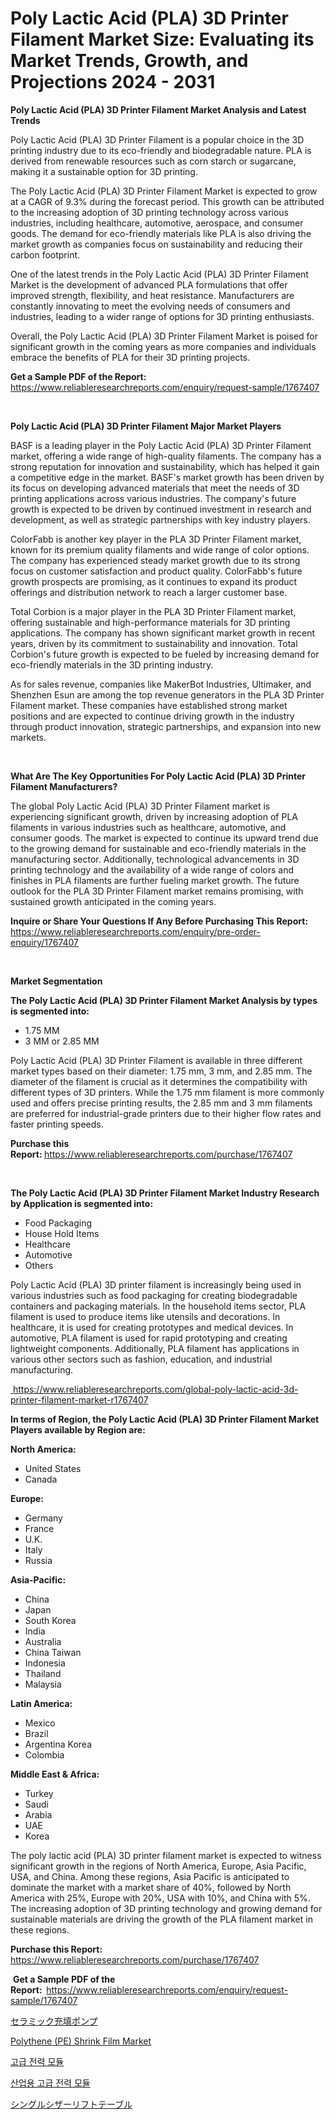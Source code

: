 <p><h1>Poly Lactic Acid (PLA) 3D Printer Filament Market Size: Evaluating its Market Trends, Growth, and Projections 2024 - 2031</h1></p><p><strong>Poly Lactic Acid (PLA) 3D Printer Filament Market Analysis and Latest Trends</strong></p>
<p><p>Poly Lactic Acid (PLA) 3D Printer Filament is a popular choice in the 3D printing industry due to its eco-friendly and biodegradable nature. PLA is derived from renewable resources such as corn starch or sugarcane, making it a sustainable option for 3D printing.</p><p>The Poly Lactic Acid (PLA) 3D Printer Filament Market is expected to grow at a CAGR of 9.3% during the forecast period. This growth can be attributed to the increasing adoption of 3D printing technology across various industries, including healthcare, automotive, aerospace, and consumer goods. The demand for eco-friendly materials like PLA is also driving the market growth as companies focus on sustainability and reducing their carbon footprint.</p><p>One of the latest trends in the Poly Lactic Acid (PLA) 3D Printer Filament Market is the development of advanced PLA formulations that offer improved strength, flexibility, and heat resistance. Manufacturers are constantly innovating to meet the evolving needs of consumers and industries, leading to a wider range of options for 3D printing enthusiasts.</p><p>Overall, the Poly Lactic Acid (PLA) 3D Printer Filament Market is poised for significant growth in the coming years as more companies and individuals embrace the benefits of PLA for their 3D printing projects.</p></p>
<p><strong>Get a Sample PDF of the Report:&nbsp;</strong> <a href="https://www.reliableresearchreports.com/enquiry/request-sample/1767407">https://www.reliableresearchreports.com/enquiry/request-sample/1767407</a></p>
<p>&nbsp;</p>
<p><strong>Poly Lactic Acid (PLA) 3D Printer Filament Major Market Players</strong></p>
<p><p>BASF is a leading player in the Poly Lactic Acid (PLA) 3D Printer Filament market, offering a wide range of high-quality filaments. The company has a strong reputation for innovation and sustainability, which has helped it gain a competitive edge in the market. BASF's market growth has been driven by its focus on developing advanced materials that meet the needs of 3D printing applications across various industries. The company's future growth is expected to be driven by continued investment in research and development, as well as strategic partnerships with key industry players.</p><p>ColorFabb is another key player in the PLA 3D Printer Filament market, known for its premium quality filaments and wide range of color options. The company has experienced steady market growth due to its strong focus on customer satisfaction and product quality. ColorFabb's future growth prospects are promising, as it continues to expand its product offerings and distribution network to reach a larger customer base.</p><p>Total Corbion is a major player in the PLA 3D Printer Filament market, offering sustainable and high-performance materials for 3D printing applications. The company has shown significant market growth in recent years, driven by its commitment to sustainability and innovation. Total Corbion's future growth is expected to be fueled by increasing demand for eco-friendly materials in the 3D printing industry.</p><p>As for sales revenue, companies like MakerBot Industries, Ultimaker, and Shenzhen Esun are among the top revenue generators in the PLA 3D Printer Filament market. These companies have established strong market positions and are expected to continue driving growth in the industry through product innovation, strategic partnerships, and expansion into new markets.</p></p>
<p>&nbsp;</p>
<p><strong>What Are The Key Opportunities For Poly Lactic Acid (PLA) 3D Printer Filament Manufacturers?</strong></p>
<p><p>The global Poly Lactic Acid (PLA) 3D Printer Filament market is experiencing significant growth, driven by increasing adoption of PLA filaments in various industries such as healthcare, automotive, and consumer goods. The market is expected to continue its upward trend due to the growing demand for sustainable and eco-friendly materials in the manufacturing sector. Additionally, technological advancements in 3D printing technology and the availability of a wide range of colors and finishes in PLA filaments are further fueling market growth. The future outlook for the PLA 3D Printer Filament market remains promising, with sustained growth anticipated in the coming years.</p></p>
<p><strong>Inquire or Share Your Questions If Any Before Purchasing This Report:</strong> <a href="https://www.reliableresearchreports.com/enquiry/pre-order-enquiry/1767407">https://www.reliableresearchreports.com/enquiry/pre-order-enquiry/1767407</a></p>
<p>&nbsp;</p>
<p><strong>Market Segmentation</strong></p>
<p><strong>The Poly Lactic Acid (PLA) 3D Printer Filament Market Analysis by types is segmented into:</strong></p>
<p><ul><li>1.75 MM</li><li>3 MM or 2.85 MM</li></ul></p>
<p><p>Poly Lactic Acid (PLA) 3D Printer Filament is available in three different market types based on their diameter: 1.75 mm, 3 mm, and 2.85 mm. The diameter of the filament is crucial as it determines the compatibility with different types of 3D printers. While the 1.75 mm filament is more commonly used and offers precise printing results, the 2.85 mm and 3 mm filaments are preferred for industrial-grade printers due to their higher flow rates and faster printing speeds.</p></p>
<p><strong>Purchase this Report:&nbsp;</strong><a href="https://www.reliableresearchreports.com/purchase/1767407">https://www.reliableresearchreports.com/purchase/1767407</a></p>
<p>&nbsp;</p>
<p><strong>The Poly Lactic Acid (PLA) 3D Printer Filament Market Industry Research by Application is segmented into:</strong></p>
<p><ul><li>Food Packaging</li><li>House Hold Items</li><li>Healthcare</li><li>Automotive</li><li>Others</li></ul></p>
<p><p>Poly Lactic Acid (PLA) 3D printer filament is increasingly being used in various industries such as food packaging for creating biodegradable containers and packaging materials. In the household items sector, PLA filament is used to produce items like utensils and decorations. In healthcare, it is used for creating prototypes and medical devices. In automotive, PLA filament is used for rapid prototyping and creating lightweight components. Additionally, PLA filament has applications in various other sectors such as fashion, education, and industrial manufacturing.</p></p>
<p><a href="https://www.reliableresearchreports.com/global-poly-lactic-acid-3d-printer-filament-market-r1767407">&nbsp;https://www.reliableresearchreports.com/global-poly-lactic-acid-3d-printer-filament-market-r1767407</a></p>
<p><strong>In terms of Region, the Poly Lactic Acid (PLA) 3D Printer Filament Market Players available by Region are:</strong></p>
<p>
    <p> <strong> North America: </strong>
        <ul>
            <li>United States</li>
            <li>Canada</li>
        </ul>
        </p> 
    <p> <strong> Europe: </strong>
        <ul>
            <li>Germany</li>
            <li>France</li>
            <li>U.K.</li>
            <li>Italy</li>
            <li>Russia</li>
        </ul>
        </p> 
    <p> <strong> Asia-Pacific: </strong>
        <ul>
            <li>China</li>
            <li>Japan</li>
            <li>South Korea</li>
            <li>India</li>
            <li>Australia</li>
            <li>China Taiwan</li>
            <li>Indonesia</li>
            <li>Thailand</li>
            <li>Malaysia</li>
        </ul>
        </p> 
    <p> <strong> Latin America: </strong>
        <ul>
            <li>Mexico</li>
            <li>Brazil</li>
            <li>Argentina Korea</li>
            <li>Colombia</li>
        </ul>
        </p> 
    <p> <strong> Middle East & Africa: </strong>
        <ul>
            <li>Turkey</li>
            <li>Saudi</li>
            <li>Arabia</li>
            <li>UAE</li>
            <li>Korea</li>
        </ul>
    </p>
    </p>
<p><p>The poly lactic acid (PLA) 3D printer filament market is expected to witness significant growth in the regions of North America, Europe, Asia Pacific, USA, and China. Among these regions, Asia Pacific is anticipated to dominate the market with a market share of 40%, followed by North America with 25%, Europe with 20%, USA with 10%, and China with 5%. The increasing adoption of 3D printing technology and growing demand for sustainable materials are driving the growth of the PLA filament market in these regions.</p></p>
<p><strong>Purchase this Report: </strong><a href="https://www.reliableresearchreports.com/purchase/1767407">https://www.reliableresearchreports.com/purchase/1767407</a></p>
<p>&nbsp;<strong>Get a Sample PDF of the Report:&nbsp;&nbsp;</strong><a href="https://www.reliableresearchreports.com/enquiry/request-sample/1767407">https://www.reliableresearchreports.com/enquiry/request-sample/1767407</a></p>
<p><strong></strong></p>
<p><p><a href="https://github.com/LizaHeller2023/Market-Research-Report-List-1/blob/main/8095571137434.md">セラミック充填ポンプ</a></p><p><a href="https://github.com/haleemasakdiya1/Market-Research-Report-List-1/blob/main/polythene-pe-shrink-film-market.md">Polythene (PE) Shrink Film Market</a></p><p><a href="https://github.com/vanessagrant665567/Market-Research-Report-List-1/blob/main/3240519142961.md">고급 전력 모듈</a></p><p><a href="https://github.com/rrmadityapu/Market-Research-Report-List-1/blob/main/1698730142962.md">산업용 고급 전력 모듈</a></p><p><a href="https://medium.com/@qirvhhyf42/%E3%82%B7%E3%83%B3%E3%82%B0%E3%83%AB%E3%82%B7%E3%82%B6%E3%83%BC%E3%83%AA%E3%83%95%E3%83%88%E3%83%86%E3%83%BC%E3%83%96%E3%83%AB%E5%B8%82%E5%A0%B4%E3%81%AE%E5%B1%95%E6%9C%9B%E3%81%A82024%E5%B9%B4%E3%81%8B%E3%82%892031%E5%B9%B4%E3%81%BE%E3%81%A7%E3%81%AE%E4%BA%88%E6%B8%AC-1a2e927dc236">シングルシザーリフトテーブル</a></p></p>